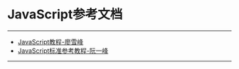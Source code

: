 # JavaScript参考文档

---

* [JavaScript教程-廖雪峰](https://www.liaoxuefeng.com/wiki/001434446689867b27157e896e74d51a89c25cc8b43bdb3000)
* [JavaScript标准参考教程-阮一峰](http://javascript.ruanyifeng.com/)



---

